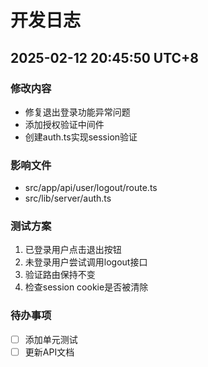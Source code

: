 # 开发日志

## 2025-02-12 20:45:50 UTC+8

### 修改内容
- 修复退出登录功能异常问题
- 添加授权验证中间件
- 创建auth.ts实现session验证

### 影响文件
- src/app/api/user/logout/route.ts
- src/lib/server/auth.ts

### 测试方案
1. 已登录用户点击退出按钮
2. 未登录用户尝试调用logout接口
3. 验证路由保持不变
4. 检查session cookie是否被清除

### 待办事项
- [ ] 添加单元测试
- [ ] 更新API文档